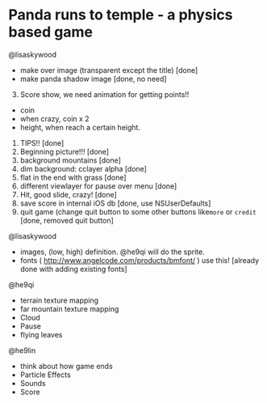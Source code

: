 # Panda runs to temple - a physics based game

@lisaskywood 

* make over image (transparent except the title) [done]
* make panda shadow image [done, no need]

3. Score show, we need animation for getting points!!
  * coin
  * when crazy, coin x 2
  * height, when reach a certain height.

1. TIPS!! [done]
2. Beginning picture!!! [done]
8. background mountains [done]
4. dim background: cclayer alpha [done]
5. flat in the end with grass [done]
6. different viewlayer for pause over menu [done]
7. Hit, good slide, crazy! [done]
9. save score in internal iOS db [done, use NSUserDefaults]
10. quit game (change quit button to some other buttons like`more` or `credit` [done, removed quit button]


@lisaskywood 

 * images, (low, high) definition.  @he9qi will do the sprite.
 * fonts ( http://www.angelcode.com/products/bmfont/ ) use this! [already done with adding existing fonts]


@he9qi 

* terrain texture mapping
* far mountain texture mapping
* Cloud
* Pause
* flying leaves


@he9lin 

* think about how game ends
* Particle Effects
* Sounds
* Score


